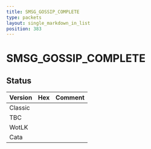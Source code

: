 ```yaml
---
title: SMSG_GOSSIP_COMPLETE
type: packets
layout: single_markdown_in_list
position: 383
---
```


# SMSG_GOSSIP_COMPLETE

## Status

Version | Hex | Comment
---------- | ---------- | ---------- 
Classic |  |  
TBC |  |  
WotLK |  |  
Cata |  |  

